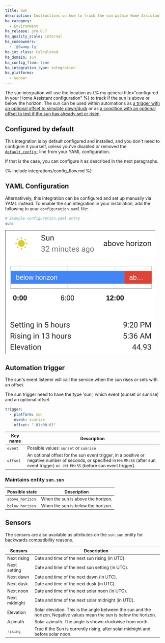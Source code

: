```yaml
---
title: Sun
description: Instructions on how to track the sun within Home Assistant.
ha_category:
  - Environment
ha_release: pre 0.7
ha_quality_scale: internal
ha_codeowners:
  - '@Swamp-Ig'
ha_iot_class: Calculated
ha_domain: sun
ha_config_flow: true
ha_integration_type: integration
ha_platforms:
  - sensor
---
```


The sun integration will use the location as
{% my general title="configured in your Home Assistant configuration" %} to
track if the sun is above or below the horizon. The sun can be used within
automations as
[a trigger with an optional offset to simulate dawn/dusk][sun_trigger] or as
[a condition with an optional offset to test if the sun has already set or risen][sun_condition].

[sun_trigger]: /docs/automation/trigger/#sun-trigger
[sun_condition]: /docs/scripts/conditions/#sun-condition

## Configured by default

This integration is by default configured and installed, and you don't need
to configure it yourself, unless you've disabled or removed the
[`default_config:`](/integrations/default_config/) line from your
YAML configuration.

If that is the case, you can configure it as described in the next paragraphs.

{% include integrations/config_flow.md %}

## YAML Configuration

Alternatlively, this integration can be configured and set up manually via YAML
instead. To enable the sun integration in your installation, add the
following to your `configuration.yaml` file:

```yaml
# Example configuration.yaml entry
sun:
```

<p class='img'>
<img src='/images/screenshots/more-info-dialog-sun.png' />
</p>

## Automation trigger

The sun's event listener will call the service when the sun rises or sets with
an offset.

The sun trigger need to have the type 'sun', which event (sunset or sunrise) and an optional offset.

```yaml
trigger:
  - platform: sun
    event: sunrise
    offset: "-01:00:01"
```

| Key name | Description |
| --------- | ----------- |
| `event` | Possible values: `sunset` or `sunrise`
| `offset` | An optional offset for the sun event trigger, in a positive or negative number of seconds, or specified in `HH:MM:SS` (after sun event trigger) or `-HH:MM:SS` (before sun event trigger).

### Maintains entity `sun.sun`

| Possible state | Description |
| --------- | ----------- |
| `above_horizon` | When the sun is above the horizon.
| `below_horizon` | When the sun is below the horizon.

## Sensors

The sensors are also available as attributes on the `sun.sun` entity for backwards compatibility reasons.

| Sensors | Description |
| --------- | ----------- |
| Next rising | Date and time of the next sun rising (in UTC).
| Next setting | Date and time of the next sun setting (in UTC).
| Next dawn | Date and time of the next dawn (in UTC).
| Next dusk | Date and time of the next dusk (in UTC).
| Next noon | Date and time of the next solar noon (in UTC).
| Next midnight | Date and time of the next solar midnight (in UTC).
| Elevation |  Solar elevation. This is the angle between the sun and the horizon. Negative values mean the sun is below the horizon.
| Azimuth | Solar azimuth. The angle is shown clockwise from north.
| `rising` | True if the Sun is currently rising, after solar midnight and before solar noon.
